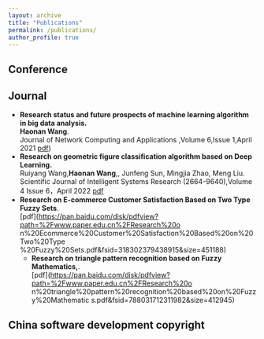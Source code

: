 ```yaml
---
layout: archive
title: "Publications"
permalink: /publications/
author_profile: true
---
```

## Conference 



## Journal


- **Research status and future prospects of machine learning algorithm in big data analysis.**\
**Haonan Wang**.\
Journal of Network Computing and Applications ,Volume 6,Issue 1,April 2021
[pdf](https://www.clausiuspress.com/assets/default/article/2021/06/01/article_1622604557.pdf))  
- **Research on geometric figure classification algorithm based on Deep Learning.**\
 Ruiyang Wang,**Haonan Wang**,, Junfeng Sun, Mingjia Zhao, Meng Liu.\
Scientific Journal of Intelligent Systems Research (2664-9640),Volume 4 Issue 6，April 2022 [pdf](http://www.sjisr.org/download/sjisr-4-6-335-340.pdf)
- **Research on E-commerce Customer Satisfaction Based on Two Type
Fuzzy Sets**.\
[pdf](https://pan.baidu.com/disk/pdfview?path=%2Fwww.paper.edu.cn%2FResearch%20o
n%20Ecommerce%20Customer%20Satisfaction%20Based%20on%20Two%20Type
%20Fuzzy%20Sets.pdf&fsid=318302379438915&size=451188)
  - **Research on triangle pattern recognition based on Fuzzy
Mathematics,**.\
[pdf](https://pan.baidu.com/disk/pdfview?path=%2Fwww.paper.edu.cn%2FResearch%20o
n%20triangle%20pattern%20recognition%20based%20on%20Fuzzy%20Mathematic
s.pdf&fsid=788031712311982&size=412945)


## China software development copyright

